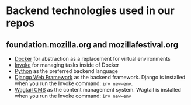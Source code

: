 # Backend technologies used in our repos

## foundation.mozilla.org and mozillafestival.org

- [Docker](https://www.docker.com/) for abstraction as a replacement for virtual environments
- [Invoke](http://www.pyinvoke.org/) for managing tasks inside of Docker
- [Python](https://www.python.org/) as the preferred backend language
- [Django Web Framework](https://www.djangoproject.com/) as the backend framework. Django is installed when you run the Invoke command: `inv new-env`.
- [Wagtail CMS](https://wagtail.io/) as the content management system. Wagtail is installed when you run the Invoke command: `inv new-env`
